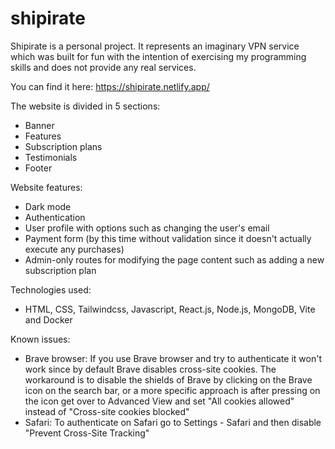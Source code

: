 # shipirate

Shipirate is a personal project.
It represents an imaginary VPN service which was built for fun with the intention of exercising my programming skills and does not provide any real services.

You can find it here: https://shipirate.netlify.app/

The website is divided in 5 sections:
- Banner
- Features
- Subscription plans
- Testimonials
- Footer

Website features:
- Dark mode
- Authentication
- User profile with options such as changing the user's email
- Payment form (by this time without validation since it doesn't actually execute any purchases)
- Admin-only routes for modifying the page content such as adding a new subscription plan

Technologies used:
- HTML, CSS, Tailwindcss, Javascript, React.js, Node.js, MongoDB, Vite and Docker

Known issues:
- Brave browser: If you use Brave browser and try to authenticate it won't work since by default Brave disables cross-site cookies. The workaround is to disable the shields of Brave by clicking on the Brave icon on the search bar, or a more specific approach is after pressing on the icon get over to Advanced View and set "All cookies allowed" instead of "Cross-site cookies blocked"
- Safari: To authenticate on Safari go to Settings - Safari and then disable "Prevent Cross-Site Tracking"
